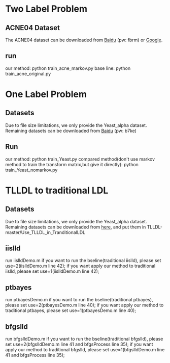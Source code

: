 # Two Label Problem

## ACNE04 Dataset
The ACNE04 dataset can be downloaded from [Baidu](https://pan.baidu.com/s/15JQlymnhnEmEt8Q5zpJQDw) (pw: fbrm) or [Google](https://drive.google.com/drive/folders/18yJcHXhzOv7H89t-Lda6phheAicLqMuZ?usp=sharing).

## run
our method: python train_acne_markov.py
base line: python train_acne_original.py

# One Label Problem

## Datasets
Due to file size limitations, we only provide the Yeast_alpha dataset. 
Remaining datasets can be downloaded from [Baidu](https://pan.baidu.com/s/1NWGIh3NsQvcI4w9I4f9jEA) (pw: b7ke)

## Run
our method: python train_Yeast.py
compared method(don't use markov method to train the transform matrix,but give it directly): python train_Yeast_nomarkov.py


# TLLDL to traditional LDL

## Datasets
Due to file size limitations, we only provide the Yeast_alpha dataset. 
Remaining datasets can be downloaded from [here](https://palm.seu.edu.cn/xgeng/LDL/download.htm), and put them in TLLDL-master/Use_TLLDL_in_TranditionalLDL

## iislld
run iislldDemo.m
if you want to run the bseline(traditional iislld), please set use=2(iislldDemo.m line 42); 
if you want apply our method to traditional iislld, please set use=1(iislldDemo.m line 42); 

## ptbayes
run ptbayesDemo.m
if you want to run the bseline(traditional ptbayes), please set use=2(ptbayesDemo.m line 40); 
if you want apply our method to traditional ptbayes, please set use=1(ptbayesDemo.m line 40); 

## bfgslld
run bfgslldDemo.m
if you want to run the bseline(traditional bfgslld), please set use=2(bfgslldDemo.m line 41 and bfgsProcess line 35); 
if you want apply our method to traditional bfgslld, please set use=1(bfgslldDemo.m line 41 and bfgsProcess line 35); 
